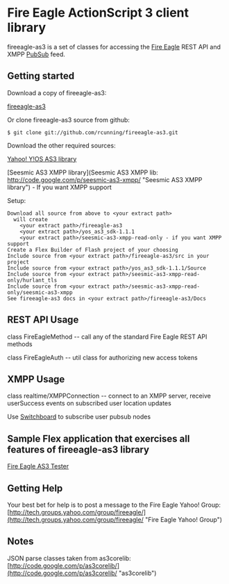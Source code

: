 # Fire Eagle ActionScript 3 client library

fireeagle-as3 is a set of classes for accessing the 
[Fire Eagle](http://fireeagle.yahoo.net/ "Fire Eagle") REST API
and XMPP [PubSub](http://xmpp.org/extensions/xep-0060.html "XEP-0060: Publish-Subscribe") feed.


## Getting started

Download a copy of fireeagle-as3:

[fireeagle-as3](http://github.com/rcunning/fireeagle-as3/tree/master# "fireeagle-as3")


Or clone fireeagle-as3 source from github:

    $ git clone git://github.com/rcunning/fireeagle-as3.git


Download the other required sources:

[Yahoo! Y!OS AS3 library](http://developer.yahoo.com/flash/yos/ "Y!OS AS3 library")

[Seesmic AS3 XMPP library](Seesmic AS3 XMPP lib: http://code.google.com/p/seesmic-as3-xmpp/ "Seesmic AS3 XMPP library") - If you want XMPP support


Setup:

    Download all source from above to <your extract path>
      will create 
        <your extract path>/fireeagle-as3
        <your extract path>/yos_as3_sdk-1.1.1
        <your extract path>/seesmic-as3-xmpp-read-only - if you want XMPP support
    Create a Flex Builder of Flash project of your choosing
    Include source from <your extract path>/fireeagle-as3/src in your project
    Include source from <your extract path>/yos_as3_sdk-1.1.1/Source
    Include source from <your extract path>/seesmic-as3-xmpp-read-only/hurlant_tls
    Include source from <your extract path>/seesmic-as3-xmpp-read-only/seesmic-as3-xmpp
    See fireeagle-as3 docs in <your extract path>/fireeagle-as3/Docs


## REST API Usage

class FireEagleMethod -- call any of the standard Fire Eagle REST API methods

class FireEagleAuth -- util class for authorizing new access tokens


## XMPP Usage

class realtime/XMPPConnection -- connect to an XMPP server, receive userSuccess events on subscribed user location updates

Use [Switchboard](http://github.com/mojodna/switchboard "Switchboard") to subscribe user pubsub nodes


## Sample Flex application that exercises all features of fireeagle-as3 library

[Fire Eagle AS3 Tester](http://github.com/rcunning/fireeagleas3tester/ "fireeagleas3tester")


## Getting Help

Your best bet for help is to post a message to the Fire Eagle Yahoo! Group:
[http://tech.groups.yahoo.com/group/fireeagle/](http://tech.groups.yahoo.com/group/fireeagle/ "Fire Eagle Yahoo! Group")


## Notes

JSON parse classes taken from as3corelib: [http://code.google.com/p/as3corelib/](http://code.google.com/p/as3corelib/ "as3corelib")


